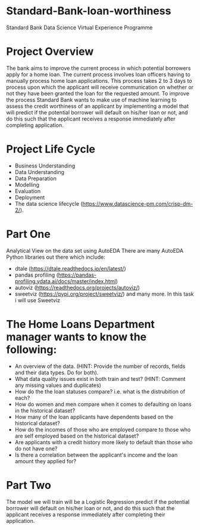 # Standard-Bank-loan-worthiness
Standard Bank Data Science Virtual Experience Programme 
# Project Overview
The bank aims to improve the current process in which potential borrowers apply for a home loan. The current process involves loan officers having to manually process home loan applications. This process takes 2 to 3 days to process upon which the applicant will receive communication on whether or not they have been granted the loan for the requested amount. To improve the process Standard Bank wants to make use of machine learning to assess the credit worthiness of an applicant by implementing a model that will predict if the potential borrower will default on his/her loan or not, and do this such that the applicant receives a response immediately after completing application.
# Project Life Cycle
- Business Understanding
- Data Understanding
- Data Preparation
- Modelling
- Evaluation
- Deployment
- The data science lifecycle (https://www.datascience-pm.com/crisp-dm-2/).

# Part One
Analytical View on the data set using AutoEDA 
There are many AutoEDA Python libraries out there which include:

- dtale (https://dtale.readthedocs.io/en/latest/)
- pandas profiling (https://pandas-profiling.ydata.ai/docs/master/index.html)
- autoviz (https://readthedocs.org/projects/autoviz/)
- sweetviz (https://pypi.org/project/sweetviz/) and many more. In this task i will use Sweetviz
# The Home Loans Department manager wants to know the following:
- An overview of the data. (HINT: Provide the number of records, fields and their data types. Do for both).
- What data quality issues exist in both train and test? (HINT: Comment any missing values and duplicates)
- How do the the loan statuses compare? i.e. what is the distrubition of each?
- How do women and men compare when it comes to defaulting on loans in the historical dataset?
- How many of the loan applicants have dependents based on the historical dataset?
- How do the incomes of those who are employed compare to those who are self employed based on the historical dataset?
- Are applicants with a credit history more likely to default than those who do not have one?
- Is there a correlation between the applicant's income and the loan amount they applied for?
# Part Two
The model we will train will be a Logistic Regression predict if the potential borrower will default on his/her loan or not, and do this such that the applicant receives a response immediately after completing their application.
